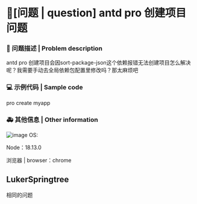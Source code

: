# 🧐[问题 | question] antd pro 创建项目问题

### 🧐 问题描述 | Problem description

<!--
详细地描述问题，让大家都能理解

-->

antd pro 创建项目会因sort-package-json这个依赖报错无法创建项目怎么解决呢？我需要手动去全局依赖包配置里修改吗？那太麻烦吧

### 💻 示例代码 | Sample code

<!--

-->

pro create myapp

### 🚑 其他信息 | Other information

<!--

-->

![image](https://user-images.githubusercontent.com/102034717/214430830-e5459564-d60e-45d8-ba97-bc6d17de0f50.png)
OS:

Node：18.13.0

浏览器 | browser：chrome

## LukerSpringtree

相同的问题
